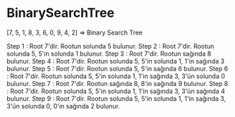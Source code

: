 # BinarySearchTree

[7, 5, 1, 8, 3, 6, 0, 9, 4, 2] => Binary Search Tree

Step 1 : Root 7'dir. Rootun solunda 5 bulunur. 
Step 2 : Root 7'dir. Rootun solunda 5, 5'in solunda 1 bulunur.
Step 3 : Root 7'dir. Rootun sağında 8 bulunur.
Step 4 : Root 7'dir. Rootun solunda 5, 5'in solunda 1, 1'in sağında 3 bulunur.
Step 5 : Root 7'dir. Rootun solunda 5, 5'in sağında 6 bulunur.
Step 6 : Root 7'dir. Rootun solunda 5, 5'in solunda 1, 1'in sağında 3, 3'ün solunda 0 bulunur.
Step 7 : Root 7'dir. Rootun sağında 8, 8'in sağında 9 bulunur.
Step 8 : Root 7'dir. Rootun solunda 5, 5'in solunda 1, 1'in sağında 3, 3'ün sağında 4 bulunur.
Step 9 : Root 7'dir. Rootun solunda 5, 5'in solunda 1, 1'in sağında 3, 3'ün solunda 0, 0'ın sağında 2 bulunur.

